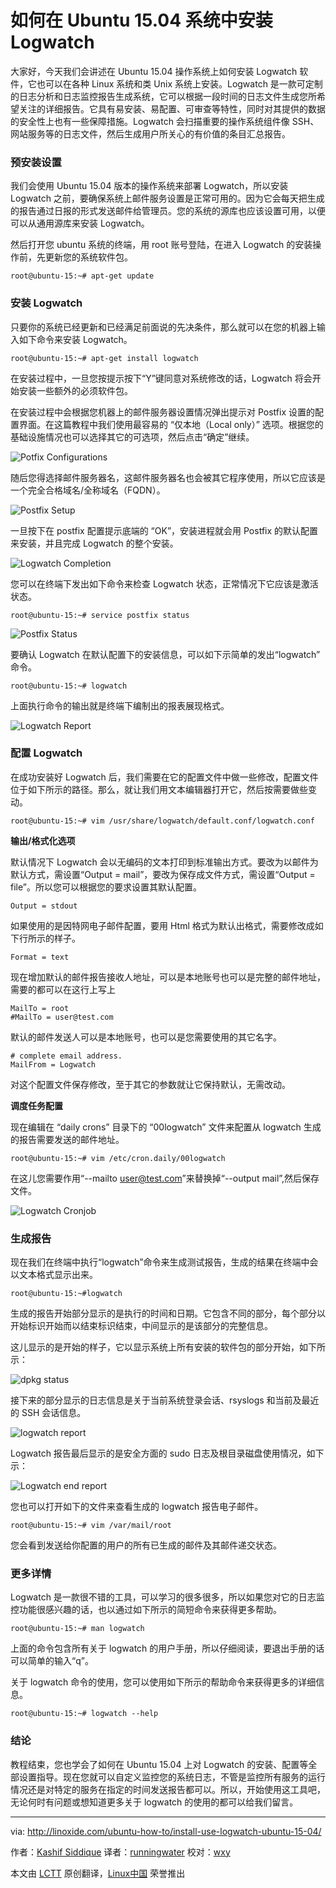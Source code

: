 如何在 Ubuntu 15.04 系统中安装 Logwatch
================================================================================

大家好，今天我们会讲述在 Ubuntu 15.04 操作系统上如何安装 Logwatch 软件，它也可以在各种 Linux 系统和类 Unix 系统上安装。Logwatch 是一款可定制的日志分析和日志监控报告生成系统，它可以根据一段时间的日志文件生成您所希望关注的详细报告。它具有易安装、易配置、可审查等特性，同时对其提供的数据的安全性上也有一些保障措施。Logwatch 会扫描重要的操作系统组件像 SSH、网站服务等的日志文件，然后生成用户所关心的有价值的条目汇总报告。

### 预安装设置 ###

我们会使用 Ubuntu 15.04 版本的操作系统来部署 Logwatch，所以安装 Logwatch 之前，要确保系统上邮件服务设置是正常可用的。因为它会每天把生成的报告通过日报的形式发送邮件给管理员。您的系统的源库也应该设置可用，以便可以从通用源库来安装 Logwatch。

然后打开您 ubuntu 系统的终端，用 root 账号登陆，在进入 Logwatch 的安装操作前，先更新您的系统软件包。

    root@ubuntu-15:~# apt-get update

### 安装 Logwatch ###

只要你的系统已经更新和已经满足前面说的先决条件，那么就可以在您的机器上输入如下命令来安装 Logwatch。

    root@ubuntu-15:~# apt-get install logwatch

在安装过程中，一旦您按提示按下“Y”键同意对系统修改的话，Logwatch 将会开始安装一些额外的必须软件包。

在安装过程中会根据您机器上的邮件服务器设置情况弹出提示对 Postfix 设置的配置界面。在这篇教程中我们使用最容易的 “仅本地（Local only）” 选项。根据您的基础设施情况也可以选择其它的可选项，然后点击“确定”继续。

![Potfix Configurations](http://blog.linoxide.com/wp-content/uploads/2015/08/21.png)

随后您得选择邮件服务器名，这邮件服务器名也会被其它程序使用，所以它应该是一个完全合格域名/全称域名（FQDN）。

![Postfix Setup](http://blog.linoxide.com/wp-content/uploads/2015/08/31.png)

一旦按下在 postfix 配置提示底端的 “OK”，安装进程就会用 Postfix 的默认配置来安装，并且完成 Logwatch 的整个安装。 

![Logwatch Completion](http://blog.linoxide.com/wp-content/uploads/2015/08/41.png)

您可以在终端下发出如下命令来检查 Logwatch 状态，正常情况下它应该是激活状态。

    root@ubuntu-15:~# service postfix status

![Postfix Status](http://blog.linoxide.com/wp-content/uploads/2015/08/51.png)

要确认 Logwatch 在默认配置下的安装信息，可以如下示简单的发出“logwatch” 命令。

    root@ubuntu-15:~# logwatch

上面执行命令的输出就是终端下编制出的报表展现格式。

![Logwatch Report](http://blog.linoxide.com/wp-content/uploads/2015/08/61.png)

### 配置 Logwatch ###

在成功安装好 Logwatch 后，我们需要在它的配置文件中做一些修改，配置文件位于如下所示的路径。那么，就让我们用文本编辑器打开它，然后按需要做些变动。

    root@ubuntu-15:~# vim /usr/share/logwatch/default.conf/logwatch.conf

**输出/格式化选项**

默认情况下 Logwatch 会以无编码的文本打印到标准输出方式。要改为以邮件为默认方式，需设置“Output = mail”，要改为保存成文件方式，需设置“Output = file”。所以您可以根据您的要求设置其默认配置。

    Output = stdout

如果使用的是因特网电子邮件配置，要用 Html 格式为默认出格式，需要修改成如下行所示的样子。

    Format = text

现在增加默认的邮件报告接收人地址，可以是本地账号也可以是完整的邮件地址，需要的都可以在这行上写上

    MailTo = root
    #MailTo = user@test.com

默认的邮件发送人可以是本地账号，也可以是您需要使用的其它名字。

    # complete email address.
    MailFrom = Logwatch

对这个配置文件保存修改，至于其它的参数就让它保持默认，无需改动。

**调度任务配置**

现在编辑在 “daily crons” 目录下的 “00logwatch” 文件来配置从 logwatch 生成的报告需要发送的邮件地址。

    root@ubuntu-15:~# vim /etc/cron.daily/00logwatch

在这儿您需要作用“--mailto user@test.com”来替换掉“--output mail”,然后保存文件。

![Logwatch Cronjob](http://blog.linoxide.com/wp-content/uploads/2015/08/71.png)

### 生成报告 ###

现在我们在终端中执行“logwatch”命令来生成测试报告，生成的结果在终端中会以文本格式显示出来。

    root@ubuntu-15:~#logwatch

生成的报告开始部分显示的是执行的时间和日期。它包含不同的部分，每个部分以开始标识开始而以结束标识结束，中间显示的是该部分的完整信息。

这儿显示的是开始的样子，它以显示系统上所有安装的软件包的部分开始，如下所示：

![dpkg status](http://blog.linoxide.com/wp-content/uploads/2015/08/81.png)

接下来的部分显示的日志信息是关于当前系统登录会话、rsyslogs 和当前及最近的 SSH 会话信息。

![logwatch report](http://blog.linoxide.com/wp-content/uploads/2015/08/9.png)

Logwatch 报告最后显示的是安全方面的 sudo 日志及根目录磁盘使用情况，如下示：

![Logwatch end report](http://blog.linoxide.com/wp-content/uploads/2015/08/10.png)

您也可以打开如下的文件来查看生成的 logwatch 报告电子邮件。

    root@ubuntu-15:~# vim /var/mail/root

您会看到发送给你配置的用户的所有已生成的邮件及其邮件递交状态。

### 更多详情 ###

Logwatch 是一款很不错的工具，可以学习的很多很多，所以如果您对它的日志监控功能很感兴趣的话，也以通过如下所示的简短命令来获得更多帮助。

    root@ubuntu-15:~# man logwatch

上面的命令包含所有关于 logwatch 的用户手册，所以仔细阅读，要退出手册的话可以简单的输入“q”。

关于 logwatch 命令的使用，您可以使用如下所示的帮助命令来获得更多的详细信息。

    root@ubuntu-15:~# logwatch --help

### 结论 ###

教程结束，您也学会了如何在 Ubuntu 15.04 上对 Logwatch 的安装、配置等全部设置指导。现在您就可以自定义监控您的系统日志，不管是监控所有服务的运行情况还是对特定的服务在指定的时间发送报告都可以。所以，开始使用这工具吧，无论何时有问题或想知道更多关于 logwatch 的使用的都可以给我们留言。

--------------------------------------------------------------------------------

via: http://linoxide.com/ubuntu-how-to/install-use-logwatch-ubuntu-15-04/

作者：[Kashif Siddique][a]
译者：[runningwater](https://github.com/runningwater)
校对：[wxy](https://github.com/wxy)

本文由 [LCTT](https://github.com/LCTT/TranslateProject) 原创翻译，[Linux中国](https://linux.cn/) 荣誉推出

[a]:http://linoxide.com/author/kashifs/
